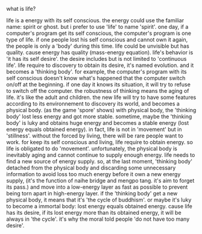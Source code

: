 what is life?

life is a energy with its self conscious. the energy could use the familiar name: spirit or ghost. but i prefer to use 'life' to name 'spirit'. one day, if a computer's program get its self conscious, the computer's program is one type of life. if one people lost his self conscious and cannot own it again, the people is only a 'body' during this time. life could be unvisible but has quality. cause energy has quality (mass-energy equation). life's behavior is 'it has its self desire'. the desire includes but is not limited to 'continuous life'. life require to discovery to obtain its desire, it's named evolution. and it becomes a 'thinking body'. for example, the computer's program with its self conscious doesn't know what's happened that the computer switch on/off at the beginning. if one day it knows its situation, it will try to refuse to switch off the computer. the robustness of thinking means the aging of life. it's like the adult and children. the new life will try to have some features according to its environnement to discovery its world, and becomes a physical body. (as the game 'spore' shows) with physical body, the 'thinking body' lost less energy and got more stable. sometime, maybe the 'thinking body' is luky and obtains huge energy and becomes a stable energy (lost energy equals obtained energy). in fact, life is not in 'movement' but in 'stillness'. without the forced by living, there will be rare people want to work. for keep its self conscious and living, life require to obtain energy. so life is obligated to do 'movement'. unfortunately, the physical body is inevitably aging and cannot continue to supply enough energy. life needs to find a new source of energy supply. so, at the last moment, 'thinking body' detached from the physical body and discarding some unnecessary information to avoid loss too much energy before it own a new energy supply, (it's the function of naihe bridge and mengpo tang. it's aim to forget its pass.) and move into a low-energy layer as fast as possible to prevent being torn apart in high-energy layer. if the 'thinking body' get a new physical body, it means that it's 'the cycle of buddhism'. or maybe it's luky to become a immortal body: lost energy equals obtained energy. cause life has its desire, if its lost energy more than its obtained energy, it will be always in 'the cycle'. it's why the moral told people 'do not have too many desire'.

